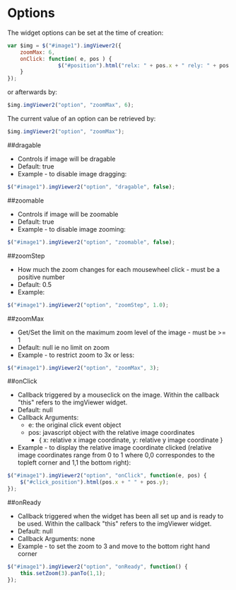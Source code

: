 # Options
The widget options can be set at the time of creation:
```javascript
var $img = $("#image1").imgViewer2({
	zoomMax: 6,
	onClick: function( e, pos ) {
				$("#position").html("relx: " + pos.x + " rely: " + pos.y + " zoom: " + this.getZoom() );
	}
});

```
or afterwards by:
```javascript
$img.imgViewer2("option", "zoomMax", 6);
```
The current value of an option can be retrieved by:
```javascript
$img.imgViewer2("option", "zoomMax");
```

##dragable
  * Controls if image will be dragable
  * Default: true
  * Example - to disable image dragging:

```javascript
$("#image1").imgViewer2("option", "dragable", false);
```
##zoomable
  * Controls if image will be zoomable
  * Default: true
  * Example - to disable image zooming:

```javascript
$("#image1").imgViewer2("option", "zoomable", false);
```

##zoomStep
  * How much the zoom changes for each mousewheel click - must be a positive number
  * Default: 0.5
  * Example:

```javascript
$("#image1").imgViewer2("option", "zoomStep", 1.0);
```

##zoomMax
  * Get/Set the limit on the maximum zoom level of the image - must be >= 1
  * Default: null ie no limit on zoom
  * Example - to restrict zoom to 3x or less:

```javascript
$("#image1").imgViewer2("option", "zoomMax", 3);
```

##onClick
  * Callback triggered by a mouseclick on the image. Within the callback "this" refers to the imgViewer widget.
  * Default: null
  * Callback Arguments:
    * e: the original click event object
    * pos: 	javascript object with the relative image coordinates
        * { x: relative x image coordinate, y: relative y image coordinate }
  * Example - to display the relative image coordinate clicked (relative image coordinates range from 0 to 1
   where 0,0 correspondes to the topleft corner and 1,1 the bottom right):
   
```javascript
$("#image1").imgViewer2("option", "onClick", function(e, pos) {
	$("#click_position").html(pos.x + " " + pos.y);
});
```
##onReady
  * Callback triggered when the widget has been all set up and is ready to be used. Within the callback "this" refers to the imgViewer widget.
  * Default: null
  * Callback Arguments: none
  * Example - to set the zoom to 3 and move to the bottom right hand corner
   
```javascript
$("#image1").imgViewer2("option", "onReady", function() {
	this.setZoom(3).panTo(1,1);
});
```
